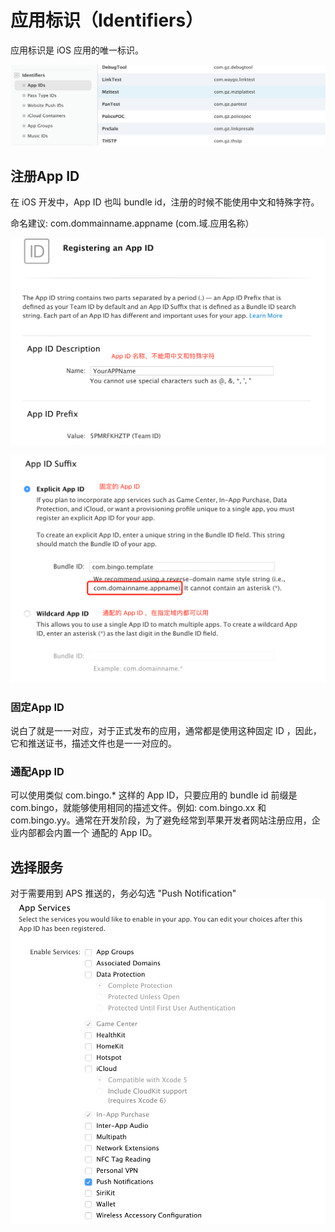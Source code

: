 # 应用标识（Identifiers）

应用标识是 iOS 应用的唯一标识。

![](assets/id_1.png)


## 注册App ID

在 iOS 开发中，App ID 也叫 bundle id，注册的时候不能使用中文和特殊字符。

命名建议: com.dommainname.appname (com.域.应用名称）

![](assets/id_2.png)

![](assets/id_3.png)

### 固定App ID
说白了就是一一对应，对于正式发布的应用，通常都是使用这种固定 ID ，因此，它和推送证书，描述文件也是一一对应的。

### 通配App ID

可以使用类似 com.bingo.* 这样的 App ID，只要应用的 bundle id 前缀是 com.bingo，就能够使用相同的描述文件。例如: com.bingo.xx 和 com.bingo.yy。通常在开发阶段，为了避免经常到苹果开发者网站注册应用，企业内部都会内置一个 通配的 App ID。

## 选择服务
对于需要用到 APS 推送的，务必勾选 "Push Notification"
![](assets/id_4.png)